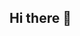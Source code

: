 ## Hi there 👋

<!--

**Here are some ideas to get you started:**

🙋‍♀️ A short introduction - tlm at level model?
🌈 Contribution guidelines -  not sure?
👩‍💻 Useful resources - where can the community find your docs? Is there anything else the community should know?
🍿 Fun facts - what does your team eat for breakfast?
🧙 Remember, you can do mighty things with the power of [Markdown](https://docs.github.com/github/writing-on-github/getting-started-with-writing-and-formatting-on-github/basic-writing-and-formatting-syntax)
-->
